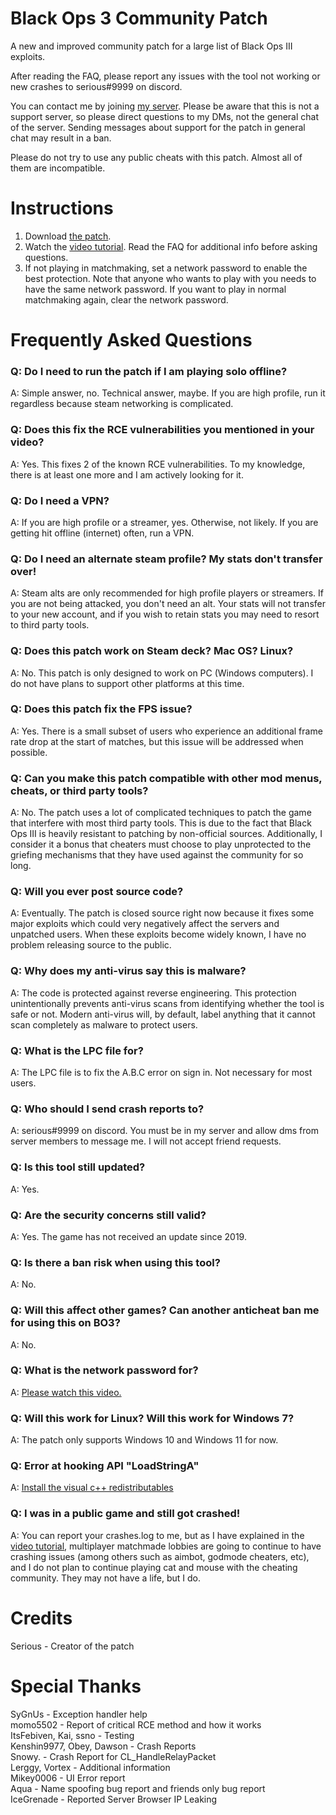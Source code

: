 # Black Ops 3 Community Patch
A new and improved community patch for a large list of Black Ops III exploits. 

After reading the FAQ, please report any issues with the tool not working or new crashes to serious#9999 on discord.

You can contact me by joining [my server](https://discord.gg/gsc). Please be aware that this is not a support server, so please direct questions to my DMs, not the general chat of the server. Sending messages about support for the patch in general chat may result in a ban.

Please do not try to use any public cheats with this patch. Almost all of them are incompatible.
# Instructions

1. Download [the patch](https://github.com/shiversoftdev/t7patch/releases/tag/Current).
2. Watch the [video tutorial](https://youtu.be/jDQkNV5J4SM?t=394). Read the FAQ for additional info before asking questions.
3. If not playing in matchmaking, set a network password to enable the best protection. Note that anyone who wants to play with you needs to have the same network password. If you want to play in normal matchmaking again, clear the network password.

# Frequently Asked Questions

### Q: Do I need to run the patch if I am playing solo offline?
A: Simple answer, no. Technical answer, maybe. If you are high profile, run it regardless because steam networking is complicated.
### Q: Does this fix the RCE vulnerabilities you mentioned in your video?
A: Yes. This fixes 2 of the known RCE vulnerabilities. To my knowledge, there is at least one more and I am actively looking for it.
### Q: Do I need a VPN?
A: If you are high profile or a streamer, yes. Otherwise, not likely. If you are getting hit offline (internet) often, run a VPN.
### Q: Do I need an alternate steam profile? My stats don't transfer over!
A: Steam alts are only recommended for high profile players or streamers. If you are not being attacked, you don't need an alt.
Your stats will not transfer to your new account, and if you wish to retain stats you may need to resort to third party tools.
### Q: Does this patch work on Steam deck? Mac OS? Linux?
A: No. This patch is only designed to work on PC (Windows computers). I do not have plans to support other platforms at this time.
### Q: Does this patch fix the FPS issue?
A: Yes. There is a small subset of users who experience an additional frame rate drop at the start of matches, but this issue will be addressed when possible.
### Q: Can you make this patch compatible with other mod menus, cheats, or third party tools?
A: No. The patch uses a lot of complicated techniques to patch the game that interfere with most third party tools. This is due to the fact that Black Ops III is heavily resistant to patching by non-official sources. Additionally, I consider it a bonus that cheaters must choose to play unprotected to the griefing mechanisms that they have used against the community for so long.
### Q: Will you ever post source code?
A: Eventually. The patch is closed source right now because it fixes some major exploits which could very negatively affect the servers and unpatched users. When these exploits become widely known, I have no problem releasing source to the public.
### Q: Why does my anti-virus say this is malware?
A: The code is protected against reverse engineering. This protection unintentionally prevents anti-virus scans from identifying whether the tool is safe or not. Modern anti-virus will, by default, label anything that it cannot scan completely as malware to protect users.
### Q: What is the LPC file for?
A: The LPC file is to fix the A.B.C error on sign in. Not necessary for most users.
### Q: Who should I send crash reports to?
A: serious#9999 on discord. You must be in my server and allow dms from server members to message me. I will not accept friend requests.
### Q: Is this tool still updated?
A: Yes.
### Q: Are the security concerns still valid?
A: Yes. The game has not received an update since 2019.
### Q: Is there a ban risk when using this tool?
A: No.
### Q: Will this affect other games? Can another anticheat ban me for using this on BO3?
A: No.
### Q: What is the network password for?
A: [Please watch this video.](https://www.youtube.com/watch?v=ykoH31p61_E)
### Q: Will this work for Linux? Will this work for Windows 7?
A: The patch only supports Windows 10 and Windows 11 for now.
### Q: Error at hooking API "LoadStringA"
A: [Install the visual c++ redistributables](https://learn.microsoft.com/en-US/cpp/windows/latest-supported-vc-redist?view=msvc-170)
### Q: I was in a public game and still got crashed!
A: You can report your crashes.log to me, but as I have explained in the [video tutorial](https://youtu.be/jDQkNV5J4SM?t=394), multiplayer matchmade lobbies are going to continue to have crashing issues (among others such as aimbot, godmode cheaters, etc), and I do not plan to continue playing cat and mouse with the cheating community. They may not have a life, but I do. 


# Credits
Serious - Creator of the patch
# Special Thanks
SyGnUs - Exception handler help\
momo5502 - Report of critical RCE method and how it works\
ItsFebiven, Kai, ssno - Testing\
Kenshin9977, Obey, Dawson - Crash Reports\
Snowy. - Crash Report for CL_HandleRelayPacket\
Lerggy, Vortex - Additional information\
Mikey0006 - UI Error report\
Aqua - Name spoofing bug report and friends only bug report\
IceGrenade - Reported Server Browser IP Leaking
